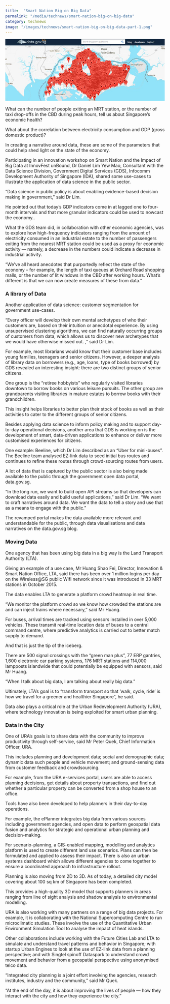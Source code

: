 ```yaml
---
title:  "Smart Nation Big on Big Data"
permalink: "/media/technews/smart-nation-big-on-big-data"
category: technews
image: "/images/technews/smart-nation-big-on-big-data-part-1.png"
---
```


![Smart Nation Big on Big Data](/images/technews/smart-nation-big-on-big-data-part-1.png)

What can the number of people exiting an MRT station, or the number of taxi drop-offs in the CBD during peak hours, tell us about Singapore’s economic health?

What about the correlation between electricity consumption and GDP (gross domestic product)?

In creating a narrative around data, these are some of the parameters that could help shed light on the state of the economy. 

Participating in an innovation workshop on Smart Nation and the Impact of Big Data at InnovFest unBound, Dr Daniel Lim Yew Mao, Consultant with the Data Science Division, Government Digital Services (GDS), Infocomm Development Authority of Singapore (IDA), shared some use-cases to illustrate the application of data science in the public sector.

“Data science in public policy is about enabling evidence-based decision making in government,” said Dr Lim.

He pointed out that today’s GDP indicators come in at lagged one to four-month intervals and that more granular indicators could be used to nowcast the economy..

What the GDS team did, in collaboration with other economic agencies, was to explore how high-frequency indicators ranging from the amount of electricity consumed in an industrial estate to the number of passengers exiting from the nearest MRT station could be used as a proxy for economic activity — namely, a decrease in the numbers could indicate a decrease in industrial activity. 

“We’ve all heard anecdotes that purportedly reflect the state of the economy – for example, the length of taxi queues at Orchard Road shopping malls, or the number of lit windows in the CBD after working hours. What’s different is that we can now create measures of these from data.” 

### **A library of Data**
Another application of data science: customer segmentation for government use-cases.

“Every officer will develop their own mental archetypes of who their customers are, based on their intuition or anecdotal experience. By using unsupervised clustering algorithms, we can find naturally occurring groups of customers from data, which allows us to discover new archetypes that we would have otherwise missed out. ,” said Dr Lim. 

For example, most librarians would know that their customer base includes young families, teenagers and senior citizens. However, a deeper analysis of library data on borrowers (e.g., age, loans, type of books borrowed) by GDS revealed an interesting insight: there are two distinct groups of senior citizens.

One group is the “retiree hobbyists” who regularly visited libraries downtown to borrow books on various leisure pursuits. The other group are grandparents visiting libraries in mature estates to borrow books with their grandchildren.

This insight helps libraries to better plan their stock of books as well as their activities to cater to the different groups of senior citizens. 

Besides applying data science to inform policy making and to support day-to-day operational decisions, another area that GDS is working on is the development of smart, data-driven applications to enhance or deliver more customised experiences for citizens.

One example: Beeline, which Dr Lim described as an “Uber for mini-buses”. The Beeline team analysed EZ-link data to seed initial bus routes and continues to refine these routes through crowd-sourcing routes from users. 

A lot of data that is captured by the public sector is also being made available to the public through the government open data portal, data.gov.sg.

“In the long run, we want to build open API streams so that developers can download data easily and build useful applications,” said Dr Lim. “We want to craft narratives around data. We want the data to tell a  story and use that as a means to engage with the public.” 

The revamped portal makes the data available more relevant and understandable for the public, through data visualisations and data narratives on the data.gov.sg blog.

### **Moving Data**
One agency that has been using big data in a big way is the Land Transport Authority (LTA).

Giving an example of a use case, Mr Huang Shao Fei, Director, Innovation & Smart Nation Office, LTA, said there has been over 1 million logins per day on the Wireless@SG public Wifi network since it was introduced in 33 MRT stations in October 2015.

The data enables LTA to generate a platform crowd heatmap in real time.

“We monitor the platform crowd so we know how crowded the stations are and can inject trains where necessary,” said Mr Huang. 

For buses, arrival times are tracked using sensors installed in over 5,000 vehicles. These transmit real-time location data of buses to a central command centre, where predictive analytics is carried out to better match supply to demand.

And that is just the tip of the iceberg.

There are 500 signal crossings with the “green man plus”, 77 ERP gantries, 1,600 electronic car parking systems, 176 MRT stations and 114,000 lampposts islandwide that could potentially be equipped with sensors, said Mr Huang. 

“When I talk about big data, I am talking about really big data.”

Ultimately, LTA’s goal is to “transform transport so that ‘walk, cycle, ride’ is how we travel for a greener and healthier Singapore”, he said.

Data also plays a critical role at the Urban Redevelopment Authority (URA), where technology innovation is being exploited for smart urban planning.

### **Data in the City**
One of URA’s goals is to share data with the community to improve productivity through self-service, said Mr Peter Quek, Chief Information Officer, URA. 

This includes planning and development data; social and demographic data; dynamic data such people and vehicle movement; and ground-sensing data from customer feedback and crowdsourcing.

For example, from the URA e-services portal, users are able to access planning decisions, get details about property transactions, and find out whether a particular property can be converted from a shop house to an office. 

Tools have also been developed to help planners in their day-to-day operations. 

For example, the ePlanner integrates big data from various sources including government agencies, and open data to perform geospatial data fusion and analytics for strategic and operational urban planning and decision-making.

For scenario-planning, a GIS-enabled mapping, modelling and analytics platform is used to create different land use scenarios. Plans can then be formulated and applied to assess their impact. There is also an urban systems dashboard which allows different agencies to come together to ensure a coordinated approach to infrastructure rollout.  

Planning is also moving from 2D to 3D. As of today, a detailed city model covering about 100 sq km of Singapore has been completed. 

This provides a high-quality 3D model that supports planners in areas ranging from line of sight analysis and shadow analysis to environmental modelling.

URA is also working with many partners on a range of big data projects. For example, it is collaborating with the National Supercomputing Centre to run microclimatic studies. These involve the use of the Quantitative Urban Environment Simulation Tool to analyse the impact of heat islands.

Other collaborations include working with the Future Cities Lab and LTA to simulate and understand travel patterns and behavior in Singapore; with startup Urban Engines to look at the use of EZ-link data from a planning perspective; and with Singtel spinoff Dataspark to understand crowd movement and behavior from a geospatial perspective using anonymised telco data.

“Integrated city planning is a joint effort involving the agencies, research institutes, industry and the community,” said Mr Quek. 

“At the end of the day, it is about improving the lives of people — how they interact with the city and how they experience the city.”
